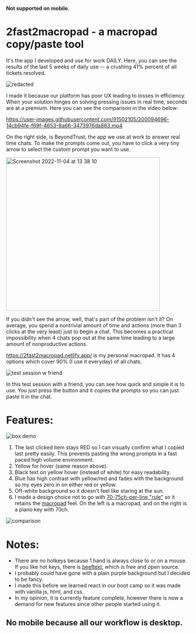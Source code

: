 #### Not supported on mobile.

# 2fast2macropad -  a macropad copy/paste tool


It's the app I developed and use for work DAILY. Here, you can see the results of the last 5 weeks of daily use -- a crushing 41% percent of all tickets resolved.

![redacted](https://user-images.githubusercontent.com/91502105/212519482-40747a49-21d6-4eef-b867-b7c5055cd8fb.png)

I made it because our platform has poor UX leading to losses in efficiency. When your solution hinges on solving pressing issues in real time, seconds are at a premium. Here you can see the comparison in the video below:

https://user-images.githubusercontent.com/91502105/200094696-14cb94fe-f69f-4653-8a66-3473976da863.mp4

On the right side, is BeyondTrust, the app we use at work to answer real time chats. 
To make the prompts come out, you have to click a very tiny arrow to select the custom prompt you want to use. 

<img width="420" alt="Screenshot 2022-11-04 at 13 38 10" src="https://user-images.githubusercontent.com/91502105/200040601-8a813a9e-8bb2-4f56-a163-780224267906.png">

If you didn't see the arrow, well, that's part of the problem isn't it? On average, you spend a nontrivial amount of time and actions (more than 3 clicks at the very least) just to begin a chat. This becomes a practical impossibility when 4 chats pop out at the same time leading to a large amount of nonproductive actions.

https://2fast2macropad.netlify.app/ is my personal macropad. It has 4 options which cover 90% (I use it everyday) of all chats. 

![test session w friend](https://user-images.githubusercontent.com/91502105/200043517-aa71898c-d0d7-428e-b226-25164ca5def7.gif)

In this test session with a friend, you can see how quick and simple it is to use. You just press the button and it copies the prompts so you can just paste it in the chat.

# Features:


![box demo](https://user-images.githubusercontent.com/91502105/200045794-a2d4f731-8c65-4bdf-82d1-4c24d0e41eaf.gif)


1. The last clicked item stays RED so I can visually confirm what I copied last pretty easily. This prevents pasting the wrong prompts in a fast paced high volume environment. 
2. Yellow for hover (same reason above). 
3. Black text on yellow hover (instead of white) for easy readability. 
4. Blue has high contrast with yellow/red and fades with the background so my eyes zero in on either red or yellow. 
5. Off-white background so it doesn't feel like staring at the sun.
6. I made a design choice not to go with [70-75ch-per-line "rule"](https://kickpoint.ca/the-readability-formula-making-your-website-easy-to-read/) so it retains the [macropad](https://www.tindie.com/products/dekuNukem/duckypad-do-it-all-mechanical-macropad/) feel. On the left is a macropad, and on the right is a piano key with 70ch.

![comparison](https://user-images.githubusercontent.com/91502105/200047751-f0d1bc88-4cec-4654-8b5c-c8f0bf22a812.png)

# Notes: 

- There are no hotkeys because 1 hand is always close to or on a mouse. If you like hot keys, there is [beeftext](https://beeftext.org/), which is free and open source.
- I probably could have gone with a plain purple background but I decided to be fancy. 
- I made this before we learned react in our boot camp so it was made with vanilla js, html, and css.
- In my opinion, it is currently feature complete, however there is now a demand for new features since other people started using it.

## No mobile because all our workflow is desktop.
